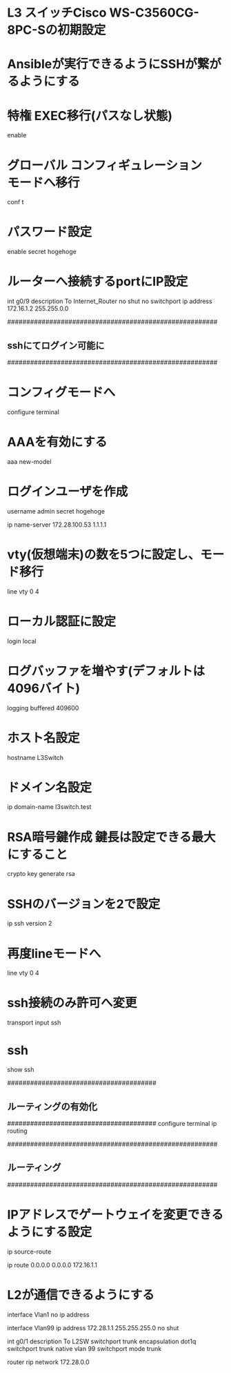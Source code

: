 # L3 スイッチCisco WS-C3560CG-8PC-Sの初期設定
# Ansibleが実行できるようにSSHが繋がるようにする

# 特権 EXEC移行(パスなし状態)
enable

# グローバル コンフィギュレーション　モードへ移行
conf t

# パスワード設定
enable secret hogehoge

# ルーターへ接続するportにIP設定
int g0/9
description To Internet_Router
no shut
no switchport
ip address 172.16.1.2 255.255.0.0

#######################################################
## sshにてログイン可能に
#######################################################
# コンフィグモードへ
configure terminal

# AAAを有効にする
aaa new-model

# ログインユーザを作成
username admin secret hogehoge

ip name-server 172.28.100.53 1.1.1.1

# vty(仮想端末)の数を5つに設定し、モード移行
line vty 0 4
# ローカル認証に設定
login local

# ログバッファを増やす(デフォルトは4096バイト)
logging buffered 409600

# ホスト名設定
hostname L3Switch

# ドメイン名設定
ip domain-name l3switch.test

# RSA暗号鍵作成 鍵長は設定できる最大にすること
crypto key generate rsa

# SSHのバージョンを2で設定
ip ssh version 2

# 再度lineモードへ
line vty 0 4

# ssh接続のみ許可へ変更
transport input ssh

# ssh
show ssh

#######################################
## ルーティングの有効化
#######################################
configure terminal
ip routing

#######################################################
## ルーティング
#######################################################
# IPアドレスでゲートウェイを変更できるようにする設定
ip source-route

ip route 0.0.0.0 0.0.0.0 172.16.1.1

# L2が通信できるようにする
interface Vlan1
no ip address

interface Vlan99
ip address 172.28.1.1 255.255.255.0
no shut

int g0/1
description To L2SW
switchport trunk encapsulation dot1q
switchport trunk native vlan 99
switchport mode trunk

router rip
network 172.28.0.0
